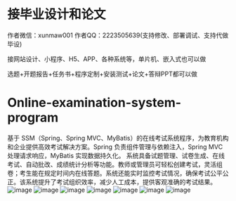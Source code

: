 # 接毕业设计和论文
作者微信：xunmaw001  作者QQ：2223505639(支持修改、部署调试、支持代做毕设)

接网站设计、小程序、H5、APP、各种系统等，单片机、嵌入式也可以做

选题+开题报告+任务书+程序定制+安装测试+论文+答辩PPT都可以做
# Online-examination-system-program
基于 SSM（Spring、Spring MVC、MyBatis）的在线考试系统程序，为教育机构和企业提供高效考试解决方案。Spring 负责组件管理与依赖注入，Spring MVC 处理请求响应，MyBatis 实现数据持久化。  系统具备试题管理、试卷生成、在线考试、自动批改、成绩统计分析等功能。教师或管理员可轻松创建考试，灵活组卷；考生能在规定时间内在线答题。系统还能实时监控考试情况，确保考试公平公正。该系统提升了考试组织效率，减少人工成本，提供客观准确的考试结果。 
![image](https://github.com/user-attachments/assets/567b835d-509e-47f4-8d79-631a9e6b9ced)
![image](https://github.com/user-attachments/assets/71d89913-5001-4dd2-a4ff-24abfbe9166f)
![image](https://github.com/user-attachments/assets/67bf105e-2617-4e49-ac19-3eb07398be74)
![image](https://github.com/user-attachments/assets/1c7c83bc-91c8-4d89-8393-15c410024fc0)
![image](https://github.com/user-attachments/assets/2bcab51c-738b-4b24-bdc5-5c562c3613cb)
![image](https://github.com/user-attachments/assets/a5f930c5-dd2f-4b81-9854-c310dfe24aa6)
![image](https://github.com/user-attachments/assets/9a5f3127-2113-4632-ad2d-407d50d41c05)
